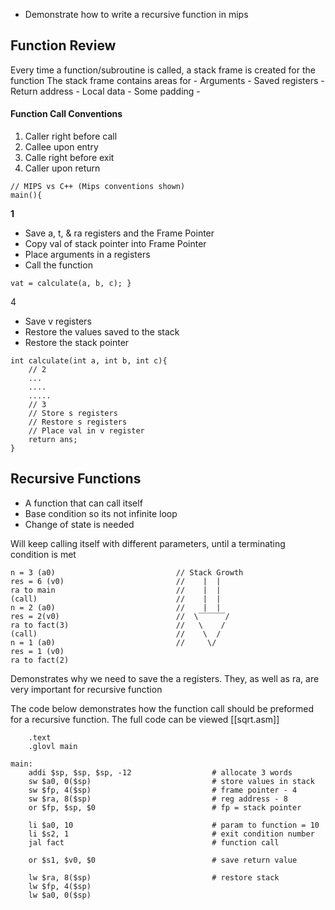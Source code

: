 - Demonstrate how to write a recursive function in mips

<h2>Function Review</h2>
Every time a function/subroutine is called, a stack frame is created for the function
The stack frame contains areas for
- Arguments
- Saved registers
- Return address
- Local data
- Some padding
- 
<h4>Function Call Conventions</h4>

1) Caller right before call
2) Callee upon entry
3) Calle right before exit
4) Caller upon return

```
// MIPS vs C++ (Mips conventions shown)
main(){

```
<strong>1</strong>
- Save a, t, & ra registers and the Frame Pointer
- Copy val of stack pointer into Frame Pointer
- Place arguments in a registers
- Call the function
```
vat = calculate(a, b, c); }
```
4
- Save v registers
- Restore the values saved to the stack
- Restore the stack pointer 

```
int calculate(int a, int b, int c){
	// 2
	...
	....
	.....
	// 3
	// Store s registers
	// Restore s registers
	// Place val in v register
	return ans;
}
```


<h2>Recursive Functions</h2>

- A function that can call itself
- Base condition so its not infinite loop
- Change of state is needed

Will keep calling itself with different parameters, until a terminating condition is met

```
n = 3 (a0)                           // Stack Growth
res = 6 (v0)                         //    |  |
ra to main                           //    |  |
(call)                               //    |  |
n = 2 (a0)                           //    |  |
res = 2(v0)                          //  \‾‾‾‾‾‾/
ra to fact(3)                        //   \    /
(call)                               //    \  /  
n = 1 (a0)                           //     \/
res = 1 (v0)
ra to fact(2)
```

Demonstrates why we need to save the a registers. They, as well as ra, are very important for recursive function

The code below demonstrates how the function call should be preformed for a recursive function. The full code can be viewed [[sqrt.asm]]

```
	.text
	.glovl main
	
main:    
	addi $sp, $sp, $sp, -12                  # allocate 3 words 
	sw $a0, 0($sp)                           # store values in stack
	sw $fp, 4($sp)                           # frame pointer - 4
	sw $ra, 8($sp)                           # reg address - 8
	or $fp, $sp, $0                          # fp = stack pointer

	li $a0, 10                               # param to function = 10
	li $s2, 1                                # exit condition number
	jal fact                                 # function call

	or $s1, $v0, $0                          # save return value

	lw $ra, 8($sp)                           # restore stack
	lw $fp, 4($sp)
	lw $a0, 0($sp)
```

 